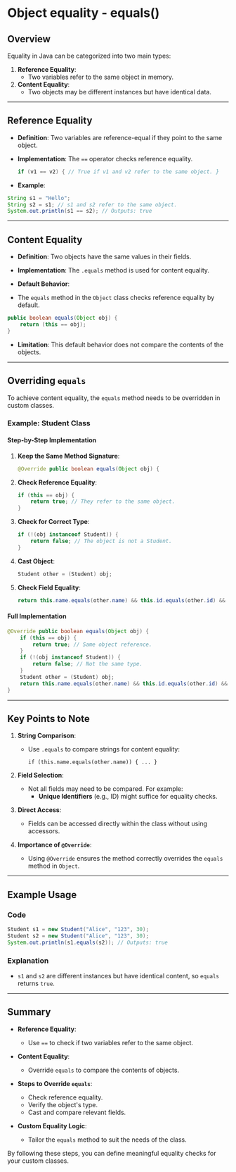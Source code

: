 # Object equality - equals()

## Overview
Equality in Java can be categorized into two main types:
1. **Reference Equality**:
   - Two variables refer to the same object in memory.
2. **Content Equality**:
   - Two objects may be different instances but have identical data.

---

## Reference Equality

- **Definition**:
  Two variables are reference-equal if they point to the same object.

- **Implementation**:
  The `==` operator checks reference equality.
    
    ```java
    if (v1 == v2) { // True if v1 and v2 refer to the same object. }
    ```

- **Example**:

```java
String s1 = "Hello"; 
String s2 = s1; // s1 and s2 refer to the same object. 
System.out.println(s1 == s2); // Outputs: true
```

---

## Content Equality

- **Definition**:
Two objects have the same values in their fields.

- **Implementation**:
The `.equals` method is used for content equality.

- **Default Behavior**:
- The `equals` method in the `Object` class checks reference equality by default.

```java
public boolean equals(Object obj) {
    return (this == obj); 
}
```

- **Limitation**:
This default behavior does not compare the contents of the objects.

---

## Overriding `equals`

To achieve content equality, the `equals` method needs to be overridden in custom classes.

### Example: Student Class

#### Step-by-Step Implementation

1. **Keep the Same Method Signature**:
    ```java
    @Override public boolean equals(Object obj) {
    ```
    
2. **Check Reference Equality**:
    ```java
    if (this == obj) { 
        return true; // They refer to the same object. 
    }
    ```

3. **Check for Correct Type**:
    ```java
    if (!(obj instanceof Student)) { 
        return false; // The object is not a Student. 
    }
    ```
    
4. **Cast Object**:
    ```java
    Student other = (Student) obj;
    ```
    
5. **Check Field Equality**:
    ```java
    return this.name.equals(other.name) && this.id.equals(other.id) && this.credits == other.credits;
    ```
    
#### Full Implementation

```java
@Override public boolean equals(Object obj) { 
    if (this == obj) { 
        return true; // Same object reference. 
    } 
    if (!(obj instanceof Student)) { 
        return false; // Not the same type. 
    } 
    Student other = (Student) obj; 
    return this.name.equals(other.name) && this.id.equals(other.id) && this.credits == other.credits; 
}
```

---

## Key Points to Note

1. **String Comparison**:
   - Use `.equals` to compare strings for content equality:
     ```
     if (this.name.equals(other.name)) { ... }
     ```

2. **Field Selection**:
   - Not all fields may need to be compared. For example:
     - **Unique Identifiers** (e.g., ID) might suffice for equality checks.

3. **Direct Access**:
   - Fields can be accessed directly within the class without using accessors.

4. **Importance of `@Override`**:
   - Using `@Override` ensures the method correctly overrides the `equals` method in `Object`.

---

## Example Usage

### Code

```java
Student s1 = new Student("Alice", "123", 30); 
Student s2 = new Student("Alice", "123", 30);
System.out.println(s1.equals(s2)); // Outputs: true
```

### Explanation
- `s1` and `s2` are different instances but have identical content, so `equals` returns `true`.

---

## Summary

- **Reference Equality**:
  - Use `==` to check if two variables refer to the same object.

- **Content Equality**:
  - Override `equals` to compare the contents of objects.

- **Steps to Override `equals`**:
  - Check reference equality.
  - Verify the object's type.
  - Cast and compare relevant fields.

- **Custom Equality Logic**:
  - Tailor the `equals` method to suit the needs of the class.

By following these steps, you can define meaningful equality checks for your custom classes.
